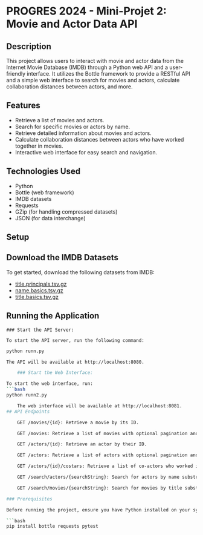 # PROGRES 2024 - Mini-Projet 2: Movie and Actor Data API

## Description

This project allows users to interact with movie and actor data from the Internet Movie Database (IMDB) through a Python web API and a user-friendly interface. It utilizes the Bottle framework to provide a RESTful API and a simple web interface to search for movies and actors, calculate collaboration distances between actors, and more.

## Features

- Retrieve a list of movies and actors.
- Search for specific movies or actors by name.
- Retrieve detailed information about movies and actors.
- Calculate collaboration distances between actors who have worked together in movies.
- Interactive web interface for easy search and navigation.

## Technologies Used

- Python
- Bottle (web framework)
- IMDB datasets
- Requests
- GZip (for handling compressed datasets)
- JSON (for data interchange)

## Setup
## Download the IMDB Datasets

To get started, download the following datasets from IMDB:

- [title.principals.tsv.gz](https://datasets.imdbws.com/title.principals.tsv.gz)
- [name.basics.tsv.gz](https://datasets.imdbws.com/name.basics.tsv.gz)
- [title.basics.tsv.gz](https://datasets.imdbws.com/title.basics.tsv.gz)
## Running the Application

    ### Start the API Server:

    To start the API server, run the following command:
```bash
python runn.py

The API will be available at http://localhost:8080.

    ### Start the Web Interface:

To start the web interface, run:
```bash
python runn2.py

    The web interface will be available at http://localhost:8081.
## API Endpoints

    GET /movies/{id}: Retrieve a movie by its ID.

    GET /movies: Retrieve a list of movies with optional pagination and sorting.

    GET /actors/{id}: Retrieve an actor by their ID.

    GET /actors: Retrieve a list of actors with optional pagination and sorting.

    GET /actors/{id}/costars: Retrieve a list of co-actors who worked in the same movies.

    GET /search/actors/{searchString}: Search for actors by name substring.

    GET /search/movies/{searchString}: Search for movies by title substring with optional filtering.

### Prerequisites

Before running the project, ensure you have Python installed on your system. You will also need to install the following libraries:

```bash
pip install bottle requests pytest
